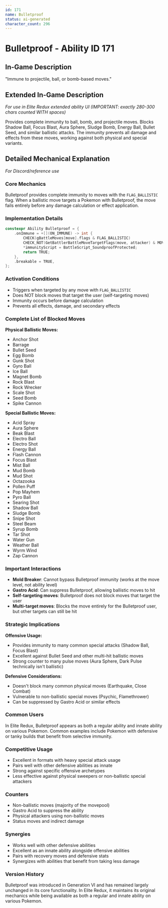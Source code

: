 ```yaml
---
id: 171
name: Bulletproof
status: ai-generated
character_count: 296
---
```


# Bulletproof - Ability ID 171

## In-Game Description
"Immune to projectile, ball, or bomb-based moves."

## Extended In-Game Description
*For use in Elite Redux extended ability UI (IMPORTANT: exactly 280-300 chars counted WITH spaces)*

Provides complete immunity to ball, bomb, and projectile moves. Blocks Shadow Ball, Focus Blast, Aura Sphere, Sludge Bomb, Energy Ball, Bullet Seed, and similar ballistic attacks. The immunity prevents all damage and effects from these moves, working against both physical and special variants.

## Detailed Mechanical Explanation
*For Discord/reference use*

### Core Mechanics
Bulletproof provides complete immunity to moves with the `FLAG_BALLISTIC` flag. When a ballistic move targets a Pokemon with Bulletproof, the move fails entirely before any damage calculation or effect application.

### Implementation Details
```cpp
constexpr Ability Bulletproof = {
    .onImmune = +[](ON_IMMUNE) -> int {
        CHECK(gBattleMoves[move].flags & FLAG_BALLISTIC)
        CHECK_NOT(GetBattlerBattleMoveTargetFlags(move, attacker) & MOVE_TARGET_USER)
        *immunityScript = BattleScript_SoundproofProtected;
        return TRUE;
    },
    .breakable = TRUE,
};
```

### Activation Conditions
- Triggers when targeted by any move with `FLAG_BALLISTIC`
- Does NOT block moves that target the user (self-targeting moves)
- Immunity occurs before damage calculation
- Prevents all effects, damage, and secondary effects

### Complete List of Blocked Moves
**Physical Ballistic Moves:**
- Anchor Shot
- Barrage
- Bullet Seed
- Egg Bomb
- Gunk Shot
- Gyro Ball
- Ice Ball
- Magnet Bomb
- Rock Blast
- Rock Wrecker
- Scale Shot
- Seed Bomb
- Spike Cannon

**Special Ballistic Moves:**
- Acid Spray
- Aura Sphere
- Beak Blast
- Electro Ball
- Electro Shot
- Energy Ball
- Flash Cannon
- Focus Blast
- Mist Ball
- Mud Bomb
- Mud Shot
- Octazooka
- Pollen Puff
- Pop Mayhem
- Pyro Ball
- Searing Shot
- Shadow Ball
- Sludge Bomb
- Snipe Shot
- Steel Beam
- Syrup Bomb
- Tar Shot
- Water Gun
- Weather Ball
- Wyrm Wind
- Zap Cannon

### Important Interactions
- **Mold Breaker**: Cannot bypass Bulletproof immunity (works at the move level, not ability level)
- **Gastro Acid**: Can suppress Bulletproof, allowing ballistic moves to hit
- **Self-targeting moves**: Bulletproof does not block moves that target the user
- **Multi-target moves**: Blocks the move entirely for the Bulletproof user, but other targets can still be hit

### Strategic Implications
**Offensive Usage:**
- Provides immunity to many common special attacks (Shadow Ball, Focus Blast)
- Excellent against Bullet Seed and other multi-hit ballistic moves
- Strong counter to many pulse moves (Aura Sphere, Dark Pulse technically isn't ballistic)

**Defensive Considerations:**
- Doesn't block many common physical moves (Earthquake, Close Combat)
- Vulnerable to non-ballistic special moves (Psychic, Flamethrower)
- Can be suppressed by Gastro Acid or similar effects

### Common Users
In Elite Redux, Bulletproof appears as both a regular ability and innate ability on various Pokemon. Common examples include Pokemon with defensive or tanky builds that benefit from selective immunity.

### Competitive Usage
- Excellent in formats with heavy special attack usage
- Pairs well with other defensive abilities as innate
- Strong against specific offensive archetypes
- Less effective against physical sweepers or non-ballistic special attackers

### Counters
- Non-ballistic moves (majority of the movepool)
- Gastro Acid to suppress the ability
- Physical attackers using non-ballistic moves
- Status moves and indirect damage

### Synergies
- Works well with other defensive abilities
- Excellent as an innate ability alongside offensive abilities
- Pairs with recovery moves and defensive stats
- Synergizes with abilities that benefit from taking less damage

### Version History
Bulletproof was introduced in Generation VI and has remained largely unchanged in its core functionality. In Elite Redux, it maintains its original mechanics while being available as both a regular and innate ability on various Pokemon.